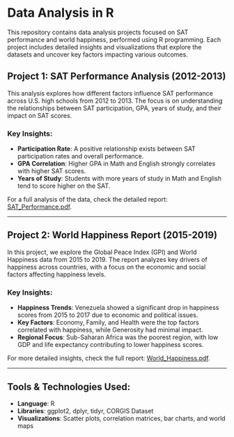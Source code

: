 # Data Analysis in R

This repository contains data analysis projects focused on SAT performance and world happiness, performed using R programming. Each project includes detailed insights and visualizations that explore the datasets and uncover key factors impacting various outcomes.

## Project 1: SAT Performance Analysis (2012-2013)

This analysis explores how different factors influence SAT performance across U.S. high schools from 2012 to 2013. The focus is on understanding the relationships between SAT participation, GPA, years of study, and their impact on SAT scores.

### Key Insights:
- **Participation Rate**: A positive relationship exists between SAT participation rates and overall performance.
- **GPA Correlation**: Higher GPA in Math and English strongly correlates with higher SAT scores.
- **Years of Study**: Students with more years of study in Math and English tend to score higher on the SAT.

For a full analysis of the data, check the detailed report: [SAT_Performance.pdf](./SAT_Performance.pdf).

---

## Project 2: World Happiness Report (2015-2019)

In this project, we explore the Global Peace Index (GPI) and World Happiness data from 2015 to 2019. The report analyzes key drivers of happiness across countries, with a focus on the economic and social factors affecting happiness levels.

### Key Insights:
- **Happiness Trends**: Venezuela showed a significant drop in happiness scores from 2015 to 2017 due to economic and political issues.
- **Key Factors**: Economy, Family, and Health were the top factors correlated with happiness, while Generosity had minimal impact.
- **Regional Focus**: Sub-Saharan Africa was the poorest region, with low GDP and life expectancy contributing to lower happiness scores.

For more detailed insights, check the full report: [World_Happiness.pdf](./World_Happiness.pdf).

---

## Tools & Technologies Used:
- **Language**: R
- **Libraries**: ggplot2, dplyr, tidyr, CORGIS Dataset
- **Visualizations**: Scatter plots, correlation matrices, bar charts, and world maps

